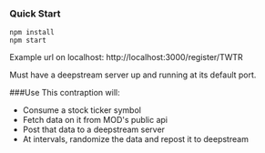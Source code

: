 ### Quick Start
    npm install
    npm start

Example url on localhost: http://localhost:3000/register/TWTR 

Must have a deepstream server up and running at its default port.

###Use
This contraption will:
* Consume a stock ticker symbol
* Fetch data on it from MOD's public api
* Post that data to a deepstream server
* At intervals, randomize the data and repost it to deepstream

